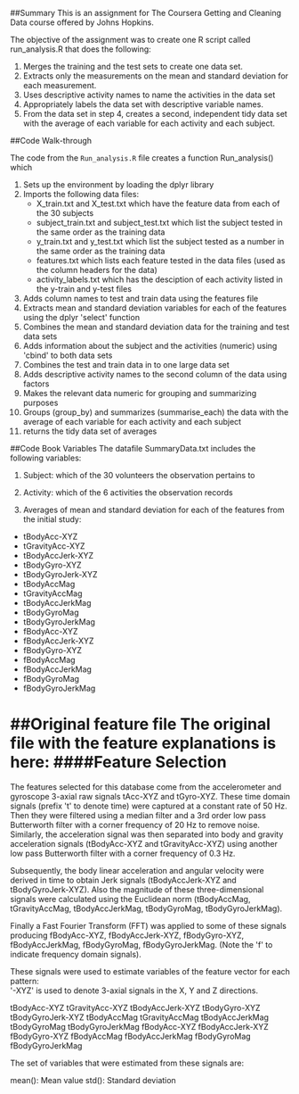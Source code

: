 ##Summary
This is an assignment for The Coursera Getting and Cleaning Data course offered by Johns Hopkins.

The objective of the assignment was to create one R script called run_analysis.R that does the following:

1. Merges the training and the test sets to create one data set.
2. Extracts only the measurements on the mean and standard deviation for each measurement. 
3. Uses descriptive activity names to name the activities in the data set
4. Appropriately labels the data set with descriptive variable names. 
5. From the data set in step 4, creates a second, independent tidy data set with the average of each variable for each activity and each subject.

##Code Walk-through

The code from the `Run_analysis.R` file creates a function Run_analysis() which 

1. Sets up the environment by loading the dplyr library
2. Imports the following data files:
    - X_train.txt and X_test.txt which have the feature data from each of the 30 subjects
    - subject_train.txt and subject_test.txt which list the subject tested in the same order as the training data
    - y_train.txt and y_test.txt which list the subject tested as a number in the same order as the training data
    - features.txt which lists each feature tested in the data files (used as the column headers for the data)
    - activity_labels.txt which has the desciption of each activity listed in the y-train and y-test files
3. Adds column names to test and train data using the features file
4. Extracts mean and standard deviation variables for each of the features using the dplyr 'select' function
6. Combines the mean and standard deviation data for the training and test data sets
6. Adds information about the subject and the activities (numeric) using 'cbind' to both data sets
7. Combines the test and train data in to one large data set
8. Adds descriptive activity names to the second column of the data using factors
9. Makes the relevant data numeric for grouping and summarizing purposes
10. Groups (group_by) and summarizes (summarise_each) the data with the average of each variable for each activity and each subject
11. returns the tidy data set of averages

##Code Book Variables
The datafile SummaryData.txt includes the following variables:

1. Subject: which of the 30 volunteers the observation pertains to

2. Activity: which of the 6 activities the observation records

3. Averages of mean and standard deviation for each of the features from the initial study:

  - tBodyAcc-XYZ
  - tGravityAcc-XYZ
  - tBodyAccJerk-XYZ
  - tBodyGyro-XYZ
  - tBodyGyroJerk-XYZ
  - tBodyAccMag
  - tGravityAccMag
  - tBodyAccJerkMag
  - tBodyGyroMag
  - tBodyGyroJerkMag
  - fBodyAcc-XYZ
  - fBodyAccJerk-XYZ
  - fBodyGyro-XYZ
  - fBodyAccMag
  - fBodyAccJerkMag
  - fBodyGyroMag
  - fBodyGyroJerkMag


##Original feature file
The original file with the feature explanations is here:
####Feature Selection 
=================

The features selected for this database come from the accelerometer and gyroscope 3-axial raw signals tAcc-XYZ and tGyro-XYZ. These time domain signals (prefix 't' to denote time) were captured at a constant rate of 50 Hz. Then they were filtered using a median filter and a 3rd order low pass Butterworth filter with a corner frequency of 20 Hz to remove noise. Similarly, the acceleration signal was then separated into body and gravity acceleration signals (tBodyAcc-XYZ and tGravityAcc-XYZ) using another low pass Butterworth filter with a corner frequency of 0.3 Hz. 

Subsequently, the body linear acceleration and angular velocity were derived in time to obtain Jerk signals (tBodyAccJerk-XYZ and tBodyGyroJerk-XYZ). Also the magnitude of these three-dimensional signals were calculated using the Euclidean norm (tBodyAccMag, tGravityAccMag, tBodyAccJerkMag, tBodyGyroMag, tBodyGyroJerkMag). 

Finally a Fast Fourier Transform (FFT) was applied to some of these signals producing fBodyAcc-XYZ, fBodyAccJerk-XYZ, fBodyGyro-XYZ, fBodyAccJerkMag, fBodyGyroMag, fBodyGyroJerkMag. (Note the 'f' to indicate frequency domain signals). 

These signals were used to estimate variables of the feature vector for each pattern:  
'-XYZ' is used to denote 3-axial signals in the X, Y and Z directions.

tBodyAcc-XYZ
tGravityAcc-XYZ
tBodyAccJerk-XYZ
tBodyGyro-XYZ
tBodyGyroJerk-XYZ
tBodyAccMag
tGravityAccMag
tBodyAccJerkMag
tBodyGyroMag
tBodyGyroJerkMag
fBodyAcc-XYZ
fBodyAccJerk-XYZ
fBodyGyro-XYZ
fBodyAccMag
fBodyAccJerkMag
fBodyGyroMag
fBodyGyroJerkMag

The set of variables that were estimated from these signals are: 

mean(): Mean value
std(): Standard deviation
